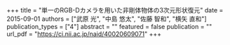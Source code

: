 +++
title = "単一のRGB-Dカメラを用いた非剛体物体の3次元形状復元"
date = 2015-09-01
authors = ["武原 光", "中島 悠太", "佐藤 智和", "横矢 直和"]
publication_types = ["4"]
abstract = ""
featured = false
publication = ""
url_pdf = "https://ci.nii.ac.jp/naid/40020609071"
+++

